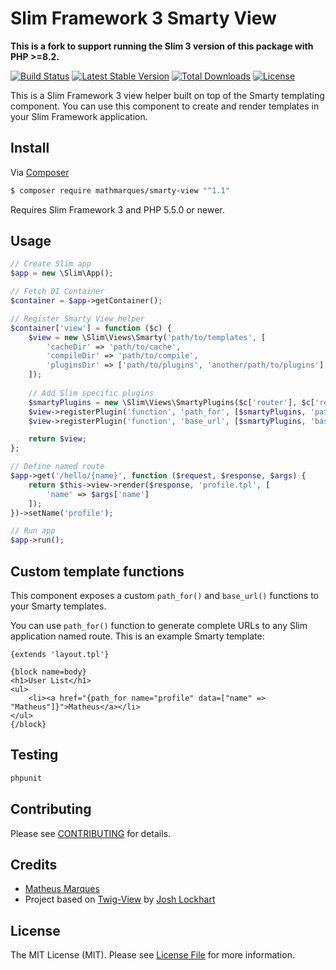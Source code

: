 # Slim Framework 3 Smarty View

**This is a fork to support running the Slim 3 version of this package with PHP >=8.2.**

[![Build Status](https://travis-ci.org/mathmarques/Smarty-View.svg)](https://travis-ci.org/mathmarques/Smarty-View) [![Latest Stable Version](https://poser.pugx.org/mathmarques/smarty-view/v/stable)](https://packagist.org/packages/mathmarques/smarty-view) [![Total Downloads](https://poser.pugx.org/mathmarques/smarty-view/downloads)](https://packagist.org/packages/mathmarques/smarty-view) [![License](https://poser.pugx.org/mathmarques/smarty-view/license)](https://packagist.org/packages/mathmarques/smarty-view)

This is a Slim Framework 3 view helper built on top of the Smarty templating component. You can use this component to create and render templates in your Slim Framework application.

## Install

Via [Composer](https://getcomposer.org/)

```bash
$ composer require mathmarques/smarty-view "^1.1"
```

Requires Slim Framework 3 and PHP 5.5.0 or newer.

## Usage

```php
// Create Slim app
$app = new \Slim\App();

// Fetch DI Container
$container = $app->getContainer();

// Register Smarty View helper
$container['view'] = function ($c) {
    $view = new \Slim\Views\Smarty('path/to/templates', [
        'cacheDir' => 'path/to/cache',
        'compileDir' => 'path/to/compile',
        'pluginsDir' => ['path/to/plugins', 'another/path/to/plugins']
    ]);
    
    // Add Slim specific plugins
    $smartyPlugins = new \Slim\Views\SmartyPlugins($c['router'], $c['request']->getUri());
    $view->registerPlugin('function', 'path_for', [$smartyPlugins, 'pathFor']);
    $view->registerPlugin('function', 'base_url', [$smartyPlugins, 'baseUrl']);

    return $view;
};

// Define named route
$app->get('/hello/{name}', function ($request, $response, $args) {
    return $this->view->render($response, 'profile.tpl', [
        'name' => $args['name']
    ]);
})->setName('profile');

// Run app
$app->run();
```

## Custom template functions

This component exposes a custom `path_for()` and `base_url()` functions to your Smarty templates.

You can use `path_for()` function to generate complete URLs to any Slim application named route. This is an example Smarty template:

    {extends 'layout.tpl'}

    {block name=body}
    <h1>User List</h1>
    <ul>
        <li><a href="{path_for name="profile" data=["name" => "Matheus"]}">Matheus</a></li>
    </ul>
    {/block}

## Testing

```bash
phpunit
```

## Contributing

Please see [CONTRIBUTING](CONTRIBUTING.md) for details.

## Credits

- [Matheus Marques](https://github.com/mathmarques)
- Project based on [Twig-View](https://github.com/slimphp/Twig-View) by [Josh Lockhart](https://github.com/codeguy)

## License

The MIT License (MIT). Please see [License File](LICENSE.md) for more information.
